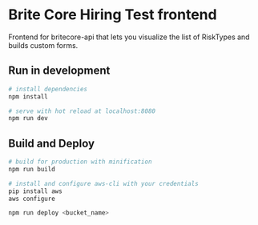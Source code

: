 
Brite Core Hiring Test frontend
===============================

Frontend for britecore-api that lets you visualize the list of RiskTypes and builds custom forms.

Run in development
------------------

``` bash
# install dependencies
npm install

# serve with hot reload at localhost:8080
npm run dev
```

Build and Deploy
----------------

``` bash
# build for production with minification
npm run build

# install and configure aws-cli with your credentials
pip install aws
aws configure

npm run deploy <bucket_name>
```
